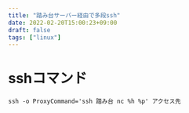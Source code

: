```yaml
---
title: "踏み台サーバー経由で多段ssh"
date: 2022-02-20T15:00:23+09:00
draft: false
tags: ["linux"] 
---
```

<!--more-->
# sshコマンド
```
ssh -o ProxyCommand='ssh 踏み台 nc %h %p' アクセス先
```